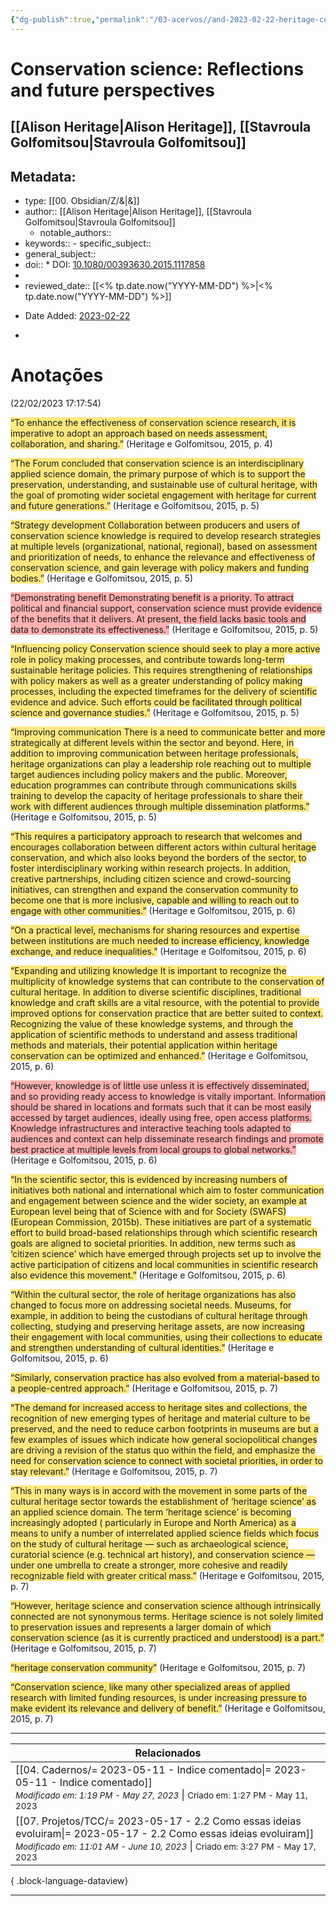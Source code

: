 ```yaml
---
{"dg-publish":true,"permalink":"/03-acervos//and-2023-02-22-heritage-conservation-science-reflections2015/","tags":["🧠️/📥️/📜️/🟩️"],"created":"2023-02-22T17:18:04.207-03:00","updated":"2023-06-04T20:19:09.872-03:00"}
---
```



# Conservation science: Reflections and future perspectives
## [[Alison Heritage\|Alison Heritage]], [[Stavroula Golfomitsou\|Stavroula Golfomitsou]]

## Metadata:

- type: [[00. Obsidian/Z/&\|&]]
- author::  [[Alison Heritage\|Alison Heritage]], [[Stavroula Golfomitsou\|Stavroula Golfomitsou]]
	- notable_authors::
- keywords:: - specific_subject::
- general_subject::
- doi:: * DOI: [10.1080/00393630.2015.1117858](https://doi.org/10.1080/00393630.2015.1117858)
- 
- reviewed_date:: [[<% tp.date.now("YYYY-MM-DD") %>\|<% tp.date.now("YYYY-MM-DD") %>]]
* Date Added: [2023-02-22](2023-02-22)
- 


# Anotações
(22/02/2023 17:17:54)

<span class="highlight" data-annotation="%7B%22attachmentURI%22%3A%22http%3A%2F%2Fzotero.org%2Fusers%2Flocal%2FAph0dTj8%2Fitems%2F87SMRFFI%22%2C%22annotationKey%22%3A%22WIGQB897%22%2C%22color%22%3A%22%23ffd400%22%2C%22pageLabel%22%3A%224%22%2C%22position%22%3A%7B%22pageIndex%22%3A3%2C%22rects%22%3A%5B%5B290.616%2C550.752%2C530.975%2C560.072%5D%2C%5B57.993%2C538.732%2C530.928%2C548.052%5D%5D%7D%2C%22citationItem%22%3A%7B%22uris%22%3A%5B%22http%3A%2F%2Fzotero.org%2Fusers%2Flocal%2FAph0dTj8%2Fitems%2FR2INTYD2%22%5D%2C%22locator%22%3A%224%22%7D%7D"><span style="background-color: #ffd40080">“To enhance the effectiveness of conservation science research, it is imperative to adopt an approach based on needs assessment, collaboration, and sharing.”</span></span> <span class="citation" data-citation="%7B%22citationItems%22%3A%5B%7B%22uris%22%3A%5B%22http%3A%2F%2Fzotero.org%2Fusers%2Flocal%2FAph0dTj8%2Fitems%2FR2INTYD2%22%5D%2C%22locator%22%3A%224%22%7D%5D%2C%22properties%22%3A%7B%7D%7D">(<span class="citation-item">Heritage e Golfomitsou, 2015, p. 4</span>)</span>

<span class="highlight" data-annotation="%7B%22attachmentURI%22%3A%22http%3A%2F%2Fzotero.org%2Fusers%2Flocal%2FAph0dTj8%2Fitems%2F87SMRFFI%22%2C%22annotationKey%22%3A%22YPX9XQBW%22%2C%22color%22%3A%22%23ffd400%22%2C%22pageLabel%22%3A%225%22%2C%22position%22%3A%7B%22pageIndex%22%3A4%2C%22rects%22%3A%5B%5B64.006%2C578.709%2C290.994%2C587.979%5D%2C%5B64.006%2C565.729%2C290.944%2C574.999%5D%2C%5B64.006%2C552.748%2C291.012%2C562.019%5D%2C%5B64.006%2C539.708%2C290.93%2C548.978%5D%2C%5B64.006%2C526.728%2C290.93%2C535.998%5D%2C%5B64.006%2C513.748%2C245.525%2C523.018%5D%5D%7D%2C%22citationItem%22%3A%7B%22uris%22%3A%5B%22http%3A%2F%2Fzotero.org%2Fusers%2Flocal%2FAph0dTj8%2Fitems%2FR2INTYD2%22%5D%2C%22locator%22%3A%225%22%7D%7D"><span style="background-color: #ffd40080">“The Forum concluded that conservation science is an interdisciplinary applied science domain, the primary purpose of which is to support the preservation, understanding, and sustainable use of cultural heritage, with the goal of promoting wider societal engagement with heritage for current and future generations.”</span></span> <span class="citation" data-citation="%7B%22citationItems%22%3A%5B%7B%22uris%22%3A%5B%22http%3A%2F%2Fzotero.org%2Fusers%2Flocal%2FAph0dTj8%2Fitems%2FR2INTYD2%22%5D%2C%22locator%22%3A%225%22%7D%5D%2C%22properties%22%3A%7B%7D%7D">(<span class="citation-item">Heritage e Golfomitsou, 2015, p. 5</span>)</span>

<span class="highlight" data-annotation="%7B%22attachmentURI%22%3A%22http%3A%2F%2Fzotero.org%2Fusers%2Flocal%2FAph0dTj8%2Fitems%2F87SMRFFI%22%2C%22annotationKey%22%3A%2295C5LL7U%22%2C%22color%22%3A%22%23ffd400%22%2C%22pageLabel%22%3A%225%22%2C%22position%22%3A%7B%22pageIndex%22%3A4%2C%22rects%22%3A%5B%5B309.997%2C541.781%2C413.337%2C552.055%5D%2C%5B309.997%2C528.932%2C536.951%2C538.202%5D%2C%5B309.997%2C515.892%2C536.922%2C525.162%5D%2C%5B309.997%2C502.912%2C536.932%2C512.182%5D%2C%5B309.997%2C489.932%2C536.929%2C499.202%5D%2C%5B309.997%2C476.892%2C537%2C486.162%5D%2C%5B309.997%2C463.912%2C536.976%2C473.182%5D%2C%5B309.997%2C450.932%2C456.248%2C460.202%5D%5D%7D%2C%22citationItem%22%3A%7B%22uris%22%3A%5B%22http%3A%2F%2Fzotero.org%2Fusers%2Flocal%2FAph0dTj8%2Fitems%2FR2INTYD2%22%5D%2C%22locator%22%3A%225%22%7D%7D"><span style="background-color: #ffd40080">“Strategy development Collaboration between producers and users of conservation science knowledge is required to develop research strategies at multiple levels (organizational, national, regional), based on assessment and prioritization of needs, to enhance the relevance and effectiveness of conservation science, and gain leverage with policy makers and funding bodies.”</span></span> <span class="citation" data-citation="%7B%22citationItems%22%3A%5B%7B%22uris%22%3A%5B%22http%3A%2F%2Fzotero.org%2Fusers%2Flocal%2FAph0dTj8%2Fitems%2FR2INTYD2%22%5D%2C%22locator%22%3A%225%22%7D%5D%2C%22properties%22%3A%7B%7D%7D">(<span class="citation-item">Heritage e Golfomitsou, 2015, p. 5</span>)</span>

<span class="highlight" data-annotation="%7B%22attachmentURI%22%3A%22http%3A%2F%2Fzotero.org%2Fusers%2Flocal%2FAph0dTj8%2Fitems%2F87SMRFFI%22%2C%22annotationKey%22%3A%22GC23YD4Y%22%2C%22color%22%3A%22%23ff6666%22%2C%22pageLabel%22%3A%225%22%2C%22position%22%3A%7B%22pageIndex%22%3A4%2C%22rects%22%3A%5B%5B309.997%2C427.431%2C415.593%2C437.705%5D%2C%5B309.997%2C414.583%2C536.915%2C423.853%5D%2C%5B309.997%2C401.603%2C536.995%2C410.873%5D%2C%5B309.997%2C388.563%2C536.98%2C397.833%5D%2C%5B309.997%2C375.582%2C536.956%2C384.852%5D%2C%5B309.997%2C362.602%2C402.841%2C371.872%5D%5D%7D%2C%22citationItem%22%3A%7B%22uris%22%3A%5B%22http%3A%2F%2Fzotero.org%2Fusers%2Flocal%2FAph0dTj8%2Fitems%2FR2INTYD2%22%5D%2C%22locator%22%3A%225%22%7D%7D"><span style="background-color: #ff666680">“Demonstrating benefit Demonstrating benefit is a priority. To attract political and financial support, conservation science must provide evidence of the benefits that it delivers. At present, the field lacks basic tools and data to demonstrate its effectiveness.”</span></span> <span class="citation" data-citation="%7B%22citationItems%22%3A%5B%7B%22uris%22%3A%5B%22http%3A%2F%2Fzotero.org%2Fusers%2Flocal%2FAph0dTj8%2Fitems%2FR2INTYD2%22%5D%2C%22locator%22%3A%225%22%7D%5D%2C%22properties%22%3A%7B%7D%7D">(<span class="citation-item">Heritage e Golfomitsou, 2015, p. 5</span>)</span>

<span class="highlight" data-annotation="%7B%22attachmentURI%22%3A%22http%3A%2F%2Fzotero.org%2Fusers%2Flocal%2FAph0dTj8%2Fitems%2F87SMRFFI%22%2C%22annotationKey%22%3A%22L8R9VSM2%22%2C%22color%22%3A%22%23ffd400%22%2C%22pageLabel%22%3A%225%22%2C%22position%22%3A%7B%22pageIndex%22%3A4%2C%22rects%22%3A%5B%5B309.997%2C339.104%2C394.154%2C349.378%5D%2C%5B309.997%2C326.255%2C537.009%2C335.525%5D%2C%5B309.997%2C313.215%2C536.959%2C322.485%5D%2C%5B309.997%2C300.235%2C536.987%2C309.505%5D%2C%5B309.997%2C287.255%2C536.913%2C296.525%5D%2C%5B309.997%2C274.215%2C536.968%2C283.485%5D%2C%5B309.997%2C261.235%2C536.973%2C270.505%5D%2C%5B309.997%2C248.254%2C536.981%2C257.524%5D%2C%5B309.997%2C235.274%2C536.915%2C244.544%5D%2C%5B309.997%2C222.234%2C443.039%2C231.504%5D%5D%7D%2C%22citationItem%22%3A%7B%22uris%22%3A%5B%22http%3A%2F%2Fzotero.org%2Fusers%2Flocal%2FAph0dTj8%2Fitems%2FR2INTYD2%22%5D%2C%22locator%22%3A%225%22%7D%7D"><span style="background-color: #ffd40080">“Influencing policy Conservation science should seek to play a more active role in policy making processes, and contribute towards long-term sustainable heritage policies. This requires strengthening of relationships with policy makers as well as a greater understanding of policy making processes, including the expected timeframes for the delivery of scientific evidence and advice. Such efforts could be facilitated through political science and governance studies.”</span></span> <span class="citation" data-citation="%7B%22citationItems%22%3A%5B%7B%22uris%22%3A%5B%22http%3A%2F%2Fzotero.org%2Fusers%2Flocal%2FAph0dTj8%2Fitems%2FR2INTYD2%22%5D%2C%22locator%22%3A%225%22%7D%5D%2C%22properties%22%3A%7B%7D%7D">(<span class="citation-item">Heritage e Golfomitsou, 2015, p. 5</span>)</span>

<span class="highlight" data-annotation="%7B%22attachmentURI%22%3A%22http%3A%2F%2Fzotero.org%2Fusers%2Flocal%2FAph0dTj8%2Fitems%2F87SMRFFI%22%2C%22annotationKey%22%3A%22NNXHADVZ%22%2C%22color%22%3A%22%23ffd400%22%2C%22pageLabel%22%3A%225%22%2C%22position%22%3A%7B%22pageIndex%22%3A4%2C%22rects%22%3A%5B%5B309.997%2C198.789%2C433.7%2C209.063%5D%2C%5B309.997%2C185.884%2C537.002%2C195.154%5D%2C%5B309.997%2C172.903%2C536.951%2C182.174%5D%2C%5B309.997%2C159.923%2C536.988%2C169.193%5D%2C%5B309.997%2C146.883%2C536.963%2C156.153%5D%2C%5B309.997%2C133.903%2C536.961%2C143.173%5D%2C%5B309.997%2C120.923%2C536.971%2C130.193%5D%2C%5B309.997%2C107.883%2C537.014%2C117.153%5D%2C%5B309.997%2C94.903%2C536.989%2C104.173%5D%2C%5B309.997%2C81.923%2C536.961%2C91.193%5D%2C%5B309.997%2C68.942%2C536.941%2C78.213%5D%2C%5B309.997%2C55.902%2C435.386%2C65.172%5D%5D%7D%2C%22citationItem%22%3A%7B%22uris%22%3A%5B%22http%3A%2F%2Fzotero.org%2Fusers%2Flocal%2FAph0dTj8%2Fitems%2FR2INTYD2%22%5D%2C%22locator%22%3A%225%22%7D%7D"><span style="background-color: #ffd40080">“Improving communication There is a need to communicate better and more strategically at different levels within the sector and beyond. Here, in addition to improving communication between heritage professionals, heritage organizations can play a leadership role reaching out to multiple target audiences including policy makers and the public. Moreover, education programmes can contribute through communications skills training to develop the capacity of heritage professionals to share their work with different audiences through multiple dissemination platforms.”</span></span> <span class="citation" data-citation="%7B%22citationItems%22%3A%5B%7B%22uris%22%3A%5B%22http%3A%2F%2Fzotero.org%2Fusers%2Flocal%2FAph0dTj8%2Fitems%2FR2INTYD2%22%5D%2C%22locator%22%3A%225%22%7D%5D%2C%22properties%22%3A%7B%7D%7D">(<span class="citation-item">Heritage e Golfomitsou, 2015, p. 5</span>)</span>

<span class="highlight" data-annotation="%7B%22attachmentURI%22%3A%22http%3A%2F%2Fzotero.org%2Fusers%2Flocal%2FAph0dTj8%2Fitems%2F87SMRFFI%22%2C%22annotationKey%22%3A%22BCA8ZB3W%22%2C%22color%22%3A%22%23ffd400%22%2C%22pageLabel%22%3A%226%22%2C%22position%22%3A%7B%22pageIndex%22%3A5%2C%22rects%22%3A%5B%5B148.54%2C428.424%2C284.98%2C437.695%5D%2C%5B57.997%2C415.444%2C284.972%2C424.714%5D%2C%5B57.997%2C402.404%2C284.995%2C411.674%5D%2C%5B57.997%2C389.424%2C284.963%2C398.694%5D%2C%5B57.997%2C376.444%2C285.017%2C385.714%5D%2C%5B57.997%2C363.404%2C285.011%2C372.674%5D%2C%5B57.997%2C350.424%2C284.934%2C359.694%5D%2C%5B57.997%2C337.444%2C284.952%2C346.714%5D%2C%5B57.997%2C324.463%2C285.007%2C333.734%5D%2C%5B57.997%2C311.423%2C284.965%2C320.693%5D%2C%5B57.997%2C298.443%2C160.934%2C307.713%5D%5D%7D%2C%22citationItem%22%3A%7B%22uris%22%3A%5B%22http%3A%2F%2Fzotero.org%2Fusers%2Flocal%2FAph0dTj8%2Fitems%2FR2INTYD2%22%5D%2C%22locator%22%3A%226%22%7D%7D"><span style="background-color: #ffd40080">“This requires a participatory approach to research that welcomes and encourages collaboration between different actors within cultural heritage conservation, and which also looks beyond the borders of the sector, to foster interdisciplinary working within research projects. In addition, creative partnerships, including citizen science and crowd-sourcing initiatives, can strengthen and expand the conservation community to become one that is more inclusive, capable and willing to reach out to engage with other communities.”</span></span> <span class="citation" data-citation="%7B%22citationItems%22%3A%5B%7B%22uris%22%3A%5B%22http%3A%2F%2Fzotero.org%2Fusers%2Flocal%2FAph0dTj8%2Fitems%2FR2INTYD2%22%5D%2C%22locator%22%3A%226%22%7D%5D%2C%22properties%22%3A%7B%7D%7D">(<span class="citation-item">Heritage e Golfomitsou, 2015, p. 6</span>)</span>

<span class="highlight" data-annotation="%7B%22attachmentURI%22%3A%22http%3A%2F%2Fzotero.org%2Fusers%2Flocal%2FAph0dTj8%2Fitems%2F87SMRFFI%22%2C%22annotationKey%22%3A%22QPINE3QJ%22%2C%22color%22%3A%22%23ffd400%22%2C%22pageLabel%22%3A%226%22%2C%22position%22%3A%7B%22pageIndex%22%3A5%2C%22rects%22%3A%5B%5B67.977%2C285.463%2C284.957%2C294.733%5D%2C%5B57.997%2C272.423%2C285.008%2C281.693%5D%2C%5B57.997%2C259.443%2C284.951%2C268.713%5D%2C%5B57.997%2C246.463%2C199.942%2C255.733%5D%5D%7D%2C%22citationItem%22%3A%7B%22uris%22%3A%5B%22http%3A%2F%2Fzotero.org%2Fusers%2Flocal%2FAph0dTj8%2Fitems%2FR2INTYD2%22%5D%2C%22locator%22%3A%226%22%7D%7D"><span style="background-color: #ffd40080">“On a practical level, mechanisms for sharing resources and expertise between institutions are much needed to increase efficiency, knowledge exchange, and reduce inequalities.”</span></span> <span class="citation" data-citation="%7B%22citationItems%22%3A%5B%7B%22uris%22%3A%5B%22http%3A%2F%2Fzotero.org%2Fusers%2Flocal%2FAph0dTj8%2Fitems%2FR2INTYD2%22%5D%2C%22locator%22%3A%226%22%7D%5D%2C%22properties%22%3A%7B%7D%7D">(<span class="citation-item">Heritage e Golfomitsou, 2015, p. 6</span>)</span>

<span class="highlight" data-annotation="%7B%22attachmentURI%22%3A%22http%3A%2F%2Fzotero.org%2Fusers%2Flocal%2FAph0dTj8%2Fitems%2F87SMRFFI%22%2C%22annotationKey%22%3A%22CPTXHBKI%22%2C%22color%22%3A%22%23ffd400%22%2C%22pageLabel%22%3A%226%22%2C%22position%22%3A%7B%22pageIndex%22%3A5%2C%22rects%22%3A%5B%5B57.997%2C185.75%2C225.238%2C196.024%5D%2C%5B57.997%2C172.901%2C284.954%2C182.171%5D%2C%5B57.997%2C159.921%2C284.963%2C169.191%5D%2C%5B57.997%2C146.881%2C284.932%2C156.151%5D%2C%5B57.997%2C133.9%2C284.972%2C143.171%5D%2C%5B57.997%2C120.92%2C284.975%2C130.19%5D%2C%5B57.997%2C107.88%2C284.966%2C117.15%5D%2C%5B57.997%2C94.9%2C284.977%2C104.17%5D%2C%5B57.997%2C81.92%2C284.963%2C91.19%5D%2C%5B57.997%2C68.94%2C284.911%2C78.21%5D%2C%5B57.997%2C55.9%2C284.964%2C65.17%5D%2C%5B303.989%2C770.967%2C531.002%2C780.237%5D%2C%5B303.989%2C757.927%2C346.523%2C767.197%5D%5D%7D%2C%22citationItem%22%3A%7B%22uris%22%3A%5B%22http%3A%2F%2Fzotero.org%2Fusers%2Flocal%2FAph0dTj8%2Fitems%2FR2INTYD2%22%5D%2C%22locator%22%3A%226%22%7D%7D"><span style="background-color: #ffd40080">“Expanding and utilizing knowledge It is important to recognize the multiplicity of knowledge systems that can contribute to the conservation of cultural heritage. In addition to diverse scientific disciplines, traditional knowledge and craft skills are a vital resource, with the potential to provide improved options for conservation practice that are better suited to context. Recognizing the value of these knowledge systems, and through the application of scientific methods to understand and assess traditional methods and materials, their potential application within heritage conservation can be optimized and enhanced.”</span></span> <span class="citation" data-citation="%7B%22citationItems%22%3A%5B%7B%22uris%22%3A%5B%22http%3A%2F%2Fzotero.org%2Fusers%2Flocal%2FAph0dTj8%2Fitems%2FR2INTYD2%22%5D%2C%22locator%22%3A%226%22%7D%5D%2C%22properties%22%3A%7B%7D%7D">(<span class="citation-item">Heritage e Golfomitsou, 2015, p. 6</span>)</span>

<span class="highlight" data-annotation="%7B%22attachmentURI%22%3A%22http%3A%2F%2Fzotero.org%2Fusers%2Flocal%2FAph0dTj8%2Fitems%2F87SMRFFI%22%2C%22annotationKey%22%3A%22PZUAV4JQ%22%2C%22color%22%3A%22%23ff6666%22%2C%22pageLabel%22%3A%226%22%2C%22position%22%3A%7B%22pageIndex%22%3A5%2C%22rects%22%3A%5B%5B314.029%2C744.947%2C531.036%2C754.217%5D%2C%5B303.989%2C731.966%2C530.954%2C741.237%5D%2C%5B303.989%2C718.926%2C530.968%2C728.196%5D%2C%5B303.989%2C705.946%2C530.979%2C715.216%5D%2C%5B303.989%2C692.966%2C531.04%2C702.236%5D%2C%5B303.989%2C679.926%2C530.997%2C689.196%5D%2C%5B303.989%2C666.946%2C531.024%2C676.216%5D%2C%5B303.989%2C653.966%2C530.97%2C663.236%5D%2C%5B303.989%2C640.986%2C530.99%2C650.256%5D%2C%5B303.989%2C627.945%2C464.02%2C637.216%5D%5D%7D%2C%22citationItem%22%3A%7B%22uris%22%3A%5B%22http%3A%2F%2Fzotero.org%2Fusers%2Flocal%2FAph0dTj8%2Fitems%2FR2INTYD2%22%5D%2C%22locator%22%3A%226%22%7D%7D"><span style="background-color: #ff666680">“However, knowledge is of little use unless it is effectively disseminated, and so providing ready access to knowledge is vitally important. Information should be shared in locations and formats such that it can be most easily accessed by target audiences, ideally using free, open access platforms. Knowledge infrastructures and interactive teaching tools adapted to audiences and context can help disseminate research findings and promote best practice at multiple levels from local groups to global networks.”</span></span> <span class="citation" data-citation="%7B%22citationItems%22%3A%5B%7B%22uris%22%3A%5B%22http%3A%2F%2Fzotero.org%2Fusers%2Flocal%2FAph0dTj8%2Fitems%2FR2INTYD2%22%5D%2C%22locator%22%3A%226%22%7D%5D%2C%22properties%22%3A%7B%7D%7D">(<span class="citation-item">Heritage e Golfomitsou, 2015, p. 6</span>)</span>

<span class="highlight" data-annotation="%7B%22attachmentURI%22%3A%22http%3A%2F%2Fzotero.org%2Fusers%2Flocal%2FAph0dTj8%2Fitems%2F87SMRFFI%22%2C%22annotationKey%22%3A%22ZA2XH6FH%22%2C%22color%22%3A%22%23ffd400%22%2C%22pageLabel%22%3A%226%22%2C%22position%22%3A%7B%22pageIndex%22%3A5%2C%22rects%22%3A%5B%5B314.027%2C328.936%2C531.013%2C338.206%5D%2C%5B303.987%2C315.896%2C530.931%2C325.166%5D%2C%5B303.987%2C302.916%2C530.998%2C312.186%5D%2C%5B303.987%2C289.936%2C530.977%2C299.206%5D%2C%5B303.987%2C276.895%2C530.92%2C286.166%5D%2C%5B303.987%2C263.915%2C530.969%2C273.185%5D%2C%5B303.987%2C250.935%2C531.008%2C260.205%5D%2C%5B303.987%2C237.895%2C530.941%2C247.165%5D%2C%5B303.987%2C224.915%2C531.011%2C234.185%5D%2C%5B303.987%2C211.935%2C531.015%2C221.205%5D%2C%5B303.987%2C198.565%2C530.94%2C208.565%5D%2C%5B303.987%2C185.915%2C530.93%2C195.185%5D%2C%5B303.987%2C172.934%2C530.98%2C182.205%5D%2C%5B303.987%2C159.954%2C395.812%2C169.224%5D%5D%7D%2C%22citationItem%22%3A%7B%22uris%22%3A%5B%22http%3A%2F%2Fzotero.org%2Fusers%2Flocal%2FAph0dTj8%2Fitems%2FR2INTYD2%22%5D%2C%22locator%22%3A%226%22%7D%7D"><span style="background-color: #ffd40080">“In the scientific sector, this is evidenced by increasing numbers of initiatives both national and international which aim to foster communication and engagement between science and the wider society, an example at European level being that of Science with and for Society (SWAFS) (European Commission, 2015b). These initiatives are part of a systematic effort to build broad-based relationships through which scientific research goals are aligned to societal priorities. In addition, new terms such as ‘citizen science’ which have emerged through projects set up to involve the active participation of citizens and local communities in scientific research also evidence this movement.”</span></span> <span class="citation" data-citation="%7B%22citationItems%22%3A%5B%7B%22uris%22%3A%5B%22http%3A%2F%2Fzotero.org%2Fusers%2Flocal%2FAph0dTj8%2Fitems%2FR2INTYD2%22%5D%2C%22locator%22%3A%226%22%7D%5D%2C%22properties%22%3A%7B%7D%7D">(<span class="citation-item">Heritage e Golfomitsou, 2015, p. 6</span>)</span>

<span class="highlight" data-annotation="%7B%22attachmentURI%22%3A%22http%3A%2F%2Fzotero.org%2Fusers%2Flocal%2FAph0dTj8%2Fitems%2F87SMRFFI%22%2C%22annotationKey%22%3A%22DGF6Q8Y3%22%2C%22color%22%3A%22%23ffd400%22%2C%22pageLabel%22%3A%226%22%2C%22position%22%3A%7B%22pageIndex%22%3A5%2C%22rects%22%3A%5B%5B314.027%2C146.914%2C531.029%2C156.184%5D%2C%5B303.987%2C133.934%2C530.987%2C143.204%5D%2C%5B303.987%2C120.954%2C530.999%2C130.224%5D%2C%5B303.987%2C107.914%2C531.026%2C117.184%5D%2C%5B303.987%2C94.934%2C531.028%2C104.204%5D%2C%5B303.987%2C81.954%2C530.967%2C91.224%5D%2C%5B303.987%2C68.973%2C530.991%2C78.244%5D%2C%5B303.987%2C55.933%2C530.975%2C65.203%5D%5D%7D%2C%22citationItem%22%3A%7B%22uris%22%3A%5B%22http%3A%2F%2Fzotero.org%2Fusers%2Flocal%2FAph0dTj8%2Fitems%2FR2INTYD2%22%5D%2C%22locator%22%3A%226%22%7D%7D"><span style="background-color: #ffd40080">“Within the cultural sector, the role of heritage organizations has also changed to focus more on addressing societal needs. Museums, for example, in addition to being the custodians of cultural heritage through collecting, studying and preserving heritage assets, are now increasing their engagement with local communities, using their collections to educate and strengthen understanding of cultural identities.”</span></span> <span class="citation" data-citation="%7B%22citationItems%22%3A%5B%7B%22uris%22%3A%5B%22http%3A%2F%2Fzotero.org%2Fusers%2Flocal%2FAph0dTj8%2Fitems%2FR2INTYD2%22%5D%2C%22locator%22%3A%226%22%7D%5D%2C%22properties%22%3A%7B%7D%7D">(<span class="citation-item">Heritage e Golfomitsou, 2015, p. 6</span>)</span>

<span class="highlight" data-annotation="%7B%22attachmentURI%22%3A%22http%3A%2F%2Fzotero.org%2Fusers%2Flocal%2FAph0dTj8%2Fitems%2F87SMRFFI%22%2C%22annotationKey%22%3A%22VQCSQMGW%22%2C%22color%22%3A%22%23ffd400%22%2C%22pageLabel%22%3A%227%22%2C%22position%22%3A%7B%22pageIndex%22%3A6%2C%22rects%22%3A%5B%5B64.006%2C770.954%2C290.983%2C780.224%5D%2C%5B64.006%2C757.914%2C270.101%2C767.184%5D%5D%7D%2C%22citationItem%22%3A%7B%22uris%22%3A%5B%22http%3A%2F%2Fzotero.org%2Fusers%2Flocal%2FAph0dTj8%2Fitems%2FR2INTYD2%22%5D%2C%22locator%22%3A%227%22%7D%7D"><span style="background-color: #ffd40080">“Similarly, conservation practice has also evolved from a material-based to a people-centred approach.”</span></span> <span class="citation" data-citation="%7B%22citationItems%22%3A%5B%7B%22uris%22%3A%5B%22http%3A%2F%2Fzotero.org%2Fusers%2Flocal%2FAph0dTj8%2Fitems%2FR2INTYD2%22%5D%2C%22locator%22%3A%227%22%7D%5D%2C%22properties%22%3A%7B%7D%7D">(<span class="citation-item">Heritage e Golfomitsou, 2015, p. 7</span>)</span>

<span class="highlight" data-annotation="%7B%22attachmentURI%22%3A%22http%3A%2F%2Fzotero.org%2Fusers%2Flocal%2FAph0dTj8%2Fitems%2F87SMRFFI%22%2C%22annotationKey%22%3A%225YFAG762%22%2C%22color%22%3A%22%23ffd400%22%2C%22pageLabel%22%3A%227%22%2C%22position%22%3A%7B%22pageIndex%22%3A6%2C%22rects%22%3A%5B%5B274.516%2C757.914%2C290.957%2C767.184%5D%2C%5B64.006%2C744.934%2C290.954%2C754.204%5D%2C%5B64.006%2C731.954%2C290.963%2C741.224%5D%2C%5B64.006%2C718.914%2C290.959%2C728.184%5D%2C%5B64.006%2C705.934%2C290.994%2C715.204%5D%2C%5B64.006%2C692.953%2C290.929%2C702.224%5D%2C%5B64.006%2C679.913%2C290.955%2C689.183%5D%2C%5B64.006%2C666.933%2C290.943%2C676.203%5D%2C%5B64.006%2C653.953%2C290.994%2C663.223%5D%2C%5B64.006%2C640.973%2C168.721%2C650.243%5D%5D%7D%2C%22citationItem%22%3A%7B%22uris%22%3A%5B%22http%3A%2F%2Fzotero.org%2Fusers%2Flocal%2FAph0dTj8%2Fitems%2FR2INTYD2%22%5D%2C%22locator%22%3A%227%22%7D%7D"><span style="background-color: #ffd40080">“The demand for increased access to heritage sites and collections, the recognition of new emerging types of heritage and material culture to be preserved, and the need to reduce carbon footprints in museums are but a few examples of issues which indicate how general sociopolitical changes are driving a revision of the status quo within the field, and emphasize the need for conservation science to connect with societal priorities, in order to stay relevant.”</span></span> <span class="citation" data-citation="%7B%22citationItems%22%3A%5B%7B%22uris%22%3A%5B%22http%3A%2F%2Fzotero.org%2Fusers%2Flocal%2FAph0dTj8%2Fitems%2FR2INTYD2%22%5D%2C%22locator%22%3A%227%22%7D%5D%2C%22properties%22%3A%7B%7D%7D">(<span class="citation-item">Heritage e Golfomitsou, 2015, p. 7</span>)</span>

<span class="highlight" data-annotation="%7B%22attachmentURI%22%3A%22http%3A%2F%2Fzotero.org%2Fusers%2Flocal%2FAph0dTj8%2Fitems%2F87SMRFFI%22%2C%22annotationKey%22%3A%22DQFZRUF7%22%2C%22color%22%3A%22%23ffd400%22%2C%22pageLabel%22%3A%227%22%2C%22position%22%3A%7B%22pageIndex%22%3A6%2C%22rects%22%3A%5B%5B229.728%2C549.932%2C290.971%2C559.202%5D%2C%5B64.006%2C536.952%2C291.051%2C546.222%5D%2C%5B64.006%2C523.972%2C291.017%2C533.242%5D%2C%5B64.006%2C510.542%2C291.028%2C520.542%5D%2C%5B63.996%2C497.562%2C291.009%2C507.562%5D%2C%5B63.996%2C484.971%2C291.007%2C494.242%5D%2C%5B63.996%2C471.991%2C291.054%2C481.261%5D%2C%5B63.996%2C458.951%2C291.016%2C468.221%5D%2C%5B63.996%2C445.581%2C290.987%2C455.581%5D%2C%5B64.006%2C432.991%2C291%2C442.261%5D%2C%5B64.006%2C419.561%2C290.963%2C429.561%5D%2C%5B64.006%2C406.971%2C291.047%2C416.241%5D%2C%5B64.006%2C393.991%2C172.726%2C403.261%5D%5D%7D%2C%22citationItem%22%3A%7B%22uris%22%3A%5B%22http%3A%2F%2Fzotero.org%2Fusers%2Flocal%2FAph0dTj8%2Fitems%2FR2INTYD2%22%5D%2C%22locator%22%3A%227%22%7D%7D"><span style="background-color: #ffd40080">“This in many ways is in accord with the movement in some parts of the cultural heritage sector towards the establishment of ‘heritage science’ as an applied science domain. The term ‘heritage science’ is becoming increasingly adopted ( particularly in Europe and North America) as a means to unify a number of interrelated applied science fields which focus on the study of cultural heritage — such as archaeological science, curatorial science (e.g. technical art history), and conservation science — under one umbrella to create a stronger, more cohesive and readily recognizable field with greater critical mass.”</span></span> <span class="citation" data-citation="%7B%22citationItems%22%3A%5B%7B%22uris%22%3A%5B%22http%3A%2F%2Fzotero.org%2Fusers%2Flocal%2FAph0dTj8%2Fitems%2FR2INTYD2%22%5D%2C%22locator%22%3A%227%22%7D%5D%2C%22properties%22%3A%7B%7D%7D">(<span class="citation-item">Heritage e Golfomitsou, 2015, p. 7</span>)</span>

<span class="highlight" data-annotation="%7B%22attachmentURI%22%3A%22http%3A%2F%2Fzotero.org%2Fusers%2Flocal%2FAph0dTj8%2Fitems%2F87SMRFFI%22%2C%22annotationKey%22%3A%22EATQPKQV%22%2C%22color%22%3A%22%23ffd400%22%2C%22pageLabel%22%3A%227%22%2C%22position%22%3A%7B%22pageIndex%22%3A6%2C%22rects%22%3A%5B%5B118.867%2C237.989%2C290.907%2C247.259%5D%2C%5B63.986%2C225.009%2C290.918%2C234.279%5D%2C%5B63.986%2C211.969%2C291%2C221.239%5D%2C%5B63.986%2C198.989%2C290.961%2C208.259%5D%2C%5B63.986%2C186.008%2C290.962%2C195.279%5D%2C%5B63.986%2C173.028%2C244.571%2C182.298%5D%5D%7D%2C%22citationItem%22%3A%7B%22uris%22%3A%5B%22http%3A%2F%2Fzotero.org%2Fusers%2Flocal%2FAph0dTj8%2Fitems%2FR2INTYD2%22%5D%2C%22locator%22%3A%227%22%7D%7D"><span style="background-color: #ffd40080">“However, heritage science and conservation science although intrinsically connected are not synonymous terms. Heritage science is not solely limited to preservation issues and represents a larger domain of which conservation science (as it is currently practiced and understood) is a part.”</span></span> <span class="citation" data-citation="%7B%22citationItems%22%3A%5B%7B%22uris%22%3A%5B%22http%3A%2F%2Fzotero.org%2Fusers%2Flocal%2FAph0dTj8%2Fitems%2FR2INTYD2%22%5D%2C%22locator%22%3A%227%22%7D%5D%2C%22properties%22%3A%7B%7D%7D">(<span class="citation-item">Heritage e Golfomitsou, 2015, p. 7</span>)</span>

<span class="highlight" data-annotation="%7B%22attachmentURI%22%3A%22http%3A%2F%2Fzotero.org%2Fusers%2Flocal%2FAph0dTj8%2Fitems%2F87SMRFFI%22%2C%22annotationKey%22%3A%22VAUVU5BK%22%2C%22color%22%3A%22%23ffd400%22%2C%22pageLabel%22%3A%227%22%2C%22position%22%3A%7B%22pageIndex%22%3A6%2C%22rects%22%3A%5B%5B517.503%2C731.958%2C536.953%2C741.228%5D%2C%5B309.999%2C718.918%2C433.281%2C728.188%5D%5D%7D%2C%22citationItem%22%3A%7B%22uris%22%3A%5B%22http%3A%2F%2Fzotero.org%2Fusers%2Flocal%2FAph0dTj8%2Fitems%2FR2INTYD2%22%5D%2C%22locator%22%3A%227%22%7D%7D"><span style="background-color: #ffd40080">“heritage conservation community”</span></span> <span class="citation" data-citation="%7B%22citationItems%22%3A%5B%7B%22uris%22%3A%5B%22http%3A%2F%2Fzotero.org%2Fusers%2Flocal%2FAph0dTj8%2Fitems%2FR2INTYD2%22%5D%2C%22locator%22%3A%227%22%7D%5D%2C%22properties%22%3A%7B%7D%7D">(<span class="citation-item">Heritage e Golfomitsou, 2015, p. 7</span>)</span>

<span class="highlight" data-annotation="%7B%22attachmentURI%22%3A%22http%3A%2F%2Fzotero.org%2Fusers%2Flocal%2FAph0dTj8%2Fitems%2F87SMRFFI%22%2C%22annotationKey%22%3A%22PH6SRSQ3%22%2C%22color%22%3A%22%23ffd400%22%2C%22pageLabel%22%3A%227%22%2C%22position%22%3A%7B%22pageIndex%22%3A6%2C%22rects%22%3A%5B%5B401.56%2C497.956%2C537.014%2C507.226%5D%2C%5B309.999%2C484.975%2C537.069%2C494.245%5D%2C%5B309.999%2C471.995%2C536.952%2C481.265%5D%2C%5B309.999%2C458.955%2C537.084%2C468.225%5D%5D%7D%2C%22citationItem%22%3A%7B%22uris%22%3A%5B%22http%3A%2F%2Fzotero.org%2Fusers%2Flocal%2FAph0dTj8%2Fitems%2FR2INTYD2%22%5D%2C%22locator%22%3A%227%22%7D%7D"><span style="background-color: #ffd40080">“Conservation science, like many other specialized areas of applied research with limited funding resources, is under increasing pressure to make evident its relevance and delivery of benefit.”</span></span> <span class="citation" data-citation="%7B%22citationItems%22%3A%5B%7B%22uris%22%3A%5B%22http%3A%2F%2Fzotero.org%2Fusers%2Flocal%2FAph0dTj8%2Fitems%2FR2INTYD2%22%5D%2C%22locator%22%3A%227%22%7D%5D%2C%22properties%22%3A%7B%7D%7D">(<span class="citation-item">Heritage e Golfomitsou, 2015, p. 7</span>)</span>

***
| Relacionados                                                                                                                                                                                                                           |
| -------------------------------------------------------------------------------------------------------------------------------------------------------------------------------------------------------------------------------------- |
| [[04. Cadernos/= 2023-05-11 - Indice comentado\|= 2023-05-11 - Indice comentado]]<br><small>*Modificado em: 1:19 PM - May 27, 2023*</small> \| <small>Criado em: 1:27 PM - May 11, 2023</small>                                     |
| [[07. Projetos/TCC/= 2023-05-17 - 2.2 Como essas ideias evoluiram\|= 2023-05-17 - 2.2 Como essas ideias evoluiram]]<br><small>*Modificado em: 11:01 AM - June 10, 2023*</small> \| <small>Criado em: 3:27 PM - May 17, 2023</small> |

{ .block-language-dataview}
***
